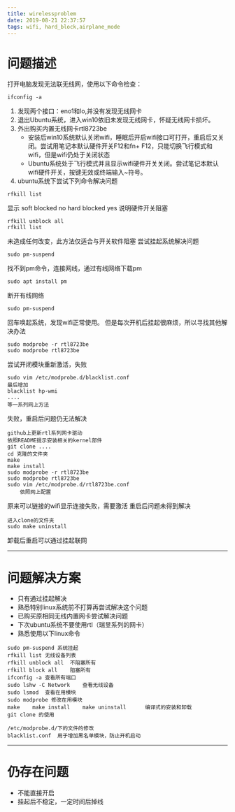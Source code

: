 ```yaml
---
title: wirelessproblem
date: 2019-08-21 22:37:57
tags: wifi, hard_block,airplane_mode
---
```


# 问题描述

打开电脑发现无法联无线网，使用以下命令检查：
```
ifconfig -a
```
1. 发现两个接口：eno1和lo,并没有发现无线网卡
2. 退出Ubuntu系统，进入win10依旧未发现无线网卡，怀疑无线网卡损坏。
3. 外出购买内置无线网卡rtl8723be
	- 安装后win10系统默认关闭wifi，睡眠后开启wifi接口可打开，重启后又关闭。尝试用笔记本默认硬件开关F12和fn+ F12，只能切换飞行模式和wifi，但是wifi仍处于关闭状态
	- Ubuntu系统处于飞行模式并且显示wifi硬件开关关闭。尝试笔记本默认wifi硬件开关，按键无效或终端输入~符号。
4. ubuntu系统下尝试下列命令解决问题
```
rfkill list
```
显示 soft blocked no
hard blocked yes
说明硬件开关阻塞
```
rfkill unblock all
rfkill list
```
未造成任何改变，此方法仅适合与开关软件阻塞
尝试挂起系统解决问题
```
sudo pm-suspend
```
找不到pm命令，连接网线，通过有线网络下载pm
```
sudo apt install pm
```
断开有线网络
```
sudo pm-suspend
```
回车唤起系统，发现wifi正常使用。
但是每次开机后挂起很麻烦，所以寻找其他解决办法
```
sudo modprobe -r rtl8723be
sudo modprobe rtl8723be
```
尝试开闭模块重新激活，失败
```
sudo vim /etc/modprobe.d/blacklist.conf
最后增加
blacklist hp-wmi
....
等一系列网上方法
```
失败，重启后问题仍无法解决
```
github上更新rtl系列网卡驱动
依照README提示安装相关的kernel部件
git clone ....
cd 克隆的文件夹
make
make install
sudo modprobe -r rtl8723be
sudo modprobe rtl8723be
sudo vim /etc/modprobe.d/rtl8723be.conf
	依照网上配置
```
原来可以链接的wifi显示连接失败，需要激活
重启后问题未得到解决
```
进入clone的文件夹
sudo make uninstall
```
卸载后重启可以通过挂起联网

---

# 问题解决方案

- 只有通过挂起解决
- 熟悉特别linux系统前不打算再尝试解决这个问题
- 已购买原相同无线内置网卡尝试解决问题
- 下次ubuntu系统不要使用rtl（瑞昱系列的网卡）
- 熟悉使用以下linux命令
```
sudo pm-suspend 系统挂起
rfkill list	无线设备列表
rfkill unblock all	不阻塞所有
rfkill block all	阻塞所有
ifconfig -a	查看所有端口
sudo lshw -C Network	查看无线设备
sudo lsmod	查看在用模块
sudo modprobe 修改在用模块
make	make install	make uninstall		编译式的安装和卸载
git clone 的使用

/etc/modprobe.d/下的文件的修改
blacklist.conf	用于增加黑名单模块，防止开机启动
```

---

# 仍存在问题

- 不能直接开启
- 挂起后不稳定，一定时间后掉线



